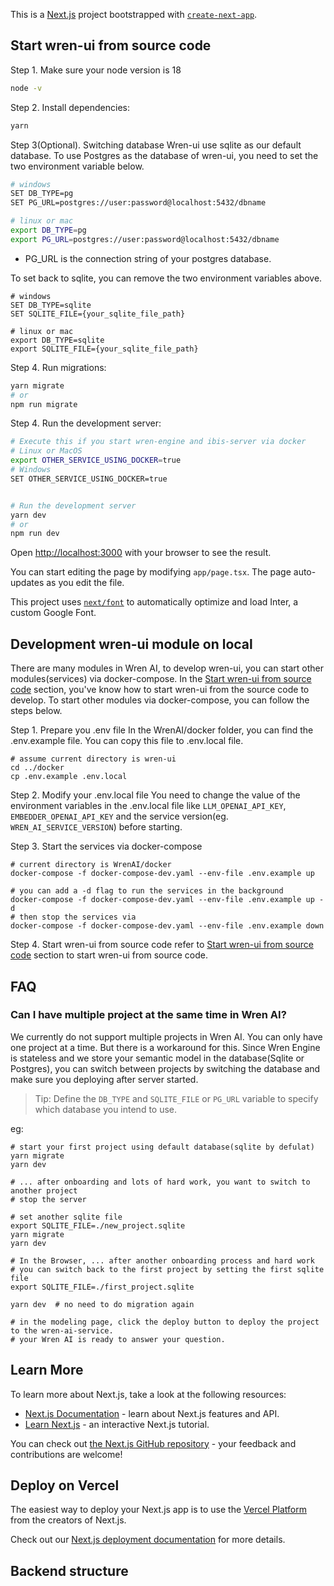 This is a [Next.js](https://nextjs.org/) project bootstrapped with [`create-next-app`](https://github.com/vercel/next.js/tree/canary/packages/create-next-app).

## Start wren-ui from source code

Step 1. Make sure your node version is 18
```bash
node -v
```

Step 2. Install dependencies:

```bash
yarn 
```

Step 3(Optional). Switching database
Wren-ui use sqlite as our default database. To use Postgres as the database of wren-ui, you need to set the two environment variable below.

```bash
# windows
SET DB_TYPE=pg
SET PG_URL=postgres://user:password@localhost:5432/dbname 

# linux or mac
export DB_TYPE=pg
export PG_URL=postgres://user:password@localhost:5432/dbname
```
-  PG_URL is the connection string of your postgres database.

To set back to sqlite, you can remove the two environment variables above.
```
# windows
SET DB_TYPE=sqlite
SET SQLITE_FILE={your_sqlite_file_path}

# linux or mac
export DB_TYPE=sqlite
export SQLITE_FILE={your_sqlite_file_path}
```

Step 4. Run migrations:

```bash
yarn migrate
# or
npm run migrate
```


Step 4. Run the development server:

```bash
# Execute this if you start wren-engine and ibis-server via docker
# Linux or MacOS
export OTHER_SERVICE_USING_DOCKER=true
# Windows
SET OTHER_SERVICE_USING_DOCKER=true


# Run the development server
yarn dev
# or
npm run dev
```

Open [http://localhost:3000](http://localhost:3000) with your browser to see the result.

You can start editing the page by modifying `app/page.tsx`. The page auto-updates as you edit the file.

This project uses [`next/font`](https://nextjs.org/docs/basic-features/font-optimization) to automatically optimize and load Inter, a custom Google Font.

## Development wren-ui module on local
There are many modules in Wren AI, to develop wren-ui, you can start other modules(services) via docker-compose.
In the [Start wren-ui from source code](#Start-wren-ui-from-source-code) section, you've know how to start wren-ui from the source code to develop.
To start other modules via docker-compose, you can follow the steps below.

Step 1. Prepare you .env file
In the WrenAI/docker folder, you can find the .env.example file. You can copy this file to .env.local file.

```
# assume current directory is wren-ui
cd ../docker
cp .env.example .env.local
```
Step 2. Modify your .env.local file
You need to change the value of the environment variables in the .env.local file like `LLM_OPENAI_API_KEY`, `EMBEDDER_OPENAI_API_KEY` and the service version(eg. `WREN_AI_SERVICE_VERSION`) before starting.

Step 3. Start the services via docker-compose
```
# current directory is WrenAI/docker
docker-compose -f docker-compose-dev.yaml --env-file .env.example up

# you can add a -d flag to run the services in the background
docker-compose -f docker-compose-dev.yaml --env-file .env.example up -d
# then stop the services via
docker-compose -f docker-compose-dev.yaml --env-file .env.example down
```

Step 4. Start wren-ui from source code
refer to [Start wren-ui from source code](#Start-wren-ui-from-source-code) section to start wren-ui from source code.

## FAQ
### Can I have multiple project at the same time in Wren AI?
We currently do not support multiple projects in Wren AI. You can only have one project at a time.
But there is a workaround for this. Since Wren Engine is stateless and we store your semantic model in the database(Sqlite or Postgres), 
you can switch between projects by switching the database and make sure you deploying after server started.

> Tip: Define the `DB_TYPE` and `SQLITE_FILE` or `PG_URL` variable to specify which database you intend to use.

eg: 
```
# start your first project using default database(sqlite by defulat)
yarn migrate
yarn dev

# ... after onboarding and lots of hard work, you want to switch to another project 
# stop the server

# set another sqlite file
export SQLITE_FILE=./new_project.sqlite
yarn migrate
yarn dev

# In the Browser, ... after another onboarding process and hard work
# you can switch back to the first project by setting the first sqlite file
export SQLITE_FILE=./first_project.sqlite

yarn dev  # no need to do migration again

# in the modeling page, click the deploy button to deploy the project to the wren-ai-service.
# your Wren AI is ready to answer your question.
```

## Learn More

To learn more about Next.js, take a look at the following resources:

- [Next.js Documentation](https://nextjs.org/docs) - learn about Next.js features and API.
- [Learn Next.js](https://nextjs.org/learn) - an interactive Next.js tutorial.

You can check out [the Next.js GitHub repository](https://github.com/vercel/next.js/) - your feedback and contributions are welcome!

## Deploy on Vercel

The easiest way to deploy your Next.js app is to use the [Vercel Platform](https://vercel.com/new?utm_medium=default-template&filter=next.js&utm_source=create-next-app&utm_campaign=create-next-app-readme) from the creators of Next.js.

Check out our [Next.js deployment documentation](https://nextjs.org/docs/deployment) for more details.


## Backend structure